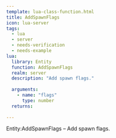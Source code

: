 ```yaml
---
template: lua-class-function.html
title: AddSpawnFlags
icon: lua-server
tags:
  - lua
  - server
  - needs-verification
  - needs-example
lua:
  library: Entity
  function: AddSpawnFlags
  realm: server
  description: "Add spawn flags."
  
  arguments:
    - name: "flags"
      type: number
  returns:
    
---
```


<div class="lua__search__keywords">
Entity:AddSpawnFlags &#x2013; Add spawn flags.
</div>
